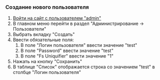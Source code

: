 ### Создание нового пользователя

1. [Войти на сайт с пользователем "admin"](../../../../0.%20Шаги/1.%20Войти%20на%20сайт%20с%20пользователем%20username.md)
1. В главном меню перейти в раздел "Администрирование -> Пользователи"
1. Выбрать вкладку "Создать"
1. Ввести обязательные поля:
    1. В поле "Логин пользователя" ввести значение "test"
    1. В поле "Password" ввести значение "test"
    1. В поле "Fs Uniquifier" ввести значение "1"
1. Нажать на кнопку "Сохранить"
1. В таблице "Список" отображается строка со значением "test" в столбце "Логин пользователя"

